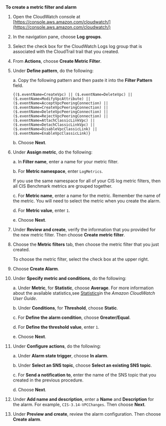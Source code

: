 **To create a metric filter and alarm**

1.  Open the CloudWatch console at [https://console.aws.amazon.com/cloudwatch/](https://console.aws.amazon.com/cloudwatch/)
    
1.   In the navigation pane, choose **Log groups**.
    
1.   Select the check box for the CloudWatch Logs log group that is associated with the CloudTrail trail that you created.
    
1.   From **Actions**, choose **Create Metric Filter**.
    
1.   Under **Define pattern**, do the following:
    
        a.  Copy the following pattern and then paste it into the **Filter Pattern** field.
        

         {($.eventName=CreateVpc) || ($.eventName=DeleteVpc) || ($.eventName=ModifyVpcAttribute) || ($.eventName=AcceptVpcPeeringConnection) || ($.eventName=CreateVpcPeeringConnection) || ($.eventName=DeleteVpcPeeringConnection) || ($.eventName=RejectVpcPeeringConnection) || ($.eventName=AttachClassicLinkVpc) || ($.eventName=DetachClassicLinkVpc) || ($.eventName=DisableVpcClassicLink) || ($.eventName=EnableVpcClassicLink)}
        
        b.  Choose **Next**.
        
2.  Under **Assign metric**, do the following:
    
    a.  In **Filter name**, enter a name for your metric filter.
        
    b.  For **Metric namespace**, enter `LogMetrics`.
        
    If you use the same namespace for all of your CIS log metric filters, then all CIS Benchmark metrics are grouped together.
        
    c.  For **Metric name**, enter a name for the metric. Remember the name of the metric. You will need to select the metric when you create the alarm.
        
    d.  For **Metric value**, enter `1`.
        
    e.  Choose **Next**.
        
3.  Under **Review and create**, verify the information that you provided for the new metric filter. Then choose **Create metric filter**.
    
4.  Choose the **Metric filters** tab, then choose the metric filter that you just created.
    
     To choose the metric filter, select the check box at the upper right.
    
5.  Choose **Create Alarm**.
    
6.  Under **Specify metric and conditions**, do the following:
    
    a.  Under **Metric**, for **Statistic**, choose **Average**. For more information about the available statistics,see [Statistics](https://docs.aws.amazon.com/AmazonCloudWatch/latest/monitoring/cloudwatch_concepts.html#Statistic)in the _Amazon CloudWatch User Guide_.
    
    b.  Under **Conditions**, for **Threshold**, choose **Static**.
    
    c.  For **Define the alarm condition**, choose **Greater/Equal**.
    
    d.  For **Define the threshold value**, enter `1`.
    
    e.  Choose **Next**.
        
7.  Under **Configure actions**, do the following:
    
    a.  Under **Alarm state trigger**, choose **In alarm**.
    
    b.  Under **Select an SNS topic**, choose **Select an existing SNS topic**.
    
    c.  For **Send a notification to**, enter the name of the SNS topic that you created in the previous procedure.
    
    d.  Choose **Next**.
        
8.  Under **Add name and description**, enter a **Name** and **Description** for the alarm. For example, `CIS-3.14-VPCChanges`. Then choose **Next**.
    
9.  Under **Preview and create**, review the alarm configuration. Then choose **Create alarm**.